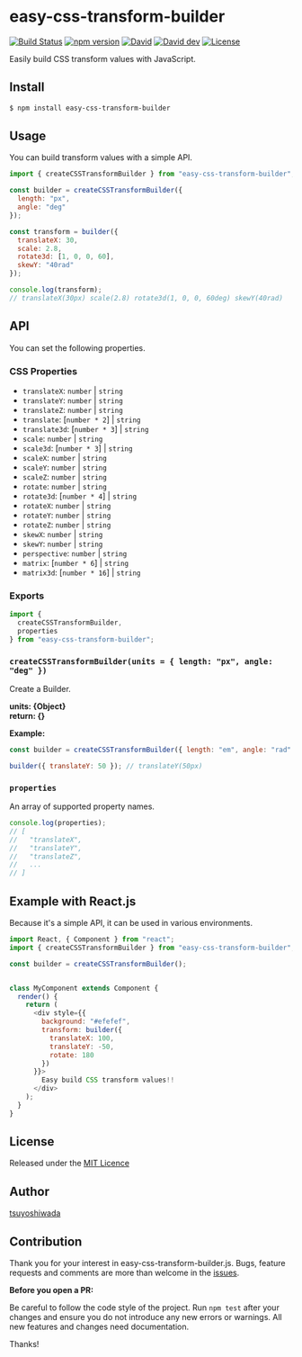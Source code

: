 easy-css-transform-builder
==========================

[![Build Status](http://img.shields.io/travis/tsuyoshiwada/easy-css-transform-builder.svg?style=flat-square)](https://travis-ci.org/tsuyoshiwada/easy-css-transform-builder)
[![npm version](https://img.shields.io/npm/v/easy-css-transform-builder.svg?style=flat-square)](http://badge.fury.io/js/easy-css-transform-builder)
[![David](https://img.shields.io/david/tsuyoshiwada/easy-css-transform-builder.svg?style=flat-square)](https://david-dm.org/tsuyoshiwada/easy-css-transform-builder)
[![David dev](https://img.shields.io/david/dev/tsuyoshiwada/easy-css-transform-builder.svg?style=flat-square)](https://david-dm.org/tsuyoshiwada/easy-css-transform-builder/#info=devDependencies&view=table)
[![License](https://img.shields.io/badge/license-MIT-blue.svg?style=flat-square)](https://raw.githubusercontent.com/tsuyoshiwada/easy-css-transform-builder/master/LICENSE)


Easily build CSS transform values with JavaScript.


## Install

```bash
$ npm install easy-css-transform-builder
```


## Usage

You can build transform values with a simple API.

```javascript
import { createCSSTransformBuilder } from "easy-css-transform-builder";

const builder = createCSSTransformBuilder({
  length: "px",
  angle: "deg"
});

const transform = builder({
  translateX: 30,
  scale: 2.8,
  rotate3d: [1, 0, 0, 60],
  skewY: "40rad"
});

console.log(transform);
// translateX(30px) scale(2.8) rotate3d(1, 0, 0, 60deg) skewY(40rad)
```



## API

You can set the following properties.


### CSS Properties

* `translateX`: `number` | `string`
* `translateY`: `number` | `string`
* `translateZ`: `number` | `string`
* `translate`: [`number * 2`] | `string`
* `translate3d`: [`number * 3`] | `string`
* `scale`: `number` | `string`
* `scale3d`: [`number * 3`] | `string`
* `scaleX`: `number` | `string`
* `scaleY`: `number` | `string`
* `scaleZ`: `number` | `string`
* `rotate`: `number` | `string`
* `rotate3d`: [`number * 4`] | `string`
* `rotateX`: `number` | `string`
* `rotateY`: `number` | `string`
* `rotateZ`: `number` | `string`
* `skewX`: `number` | `string`
* `skewY`: `number` | `string`
* `perspective`: `number` | `string`
* `matrix`: [`number * 6`] | `string`
* `matrix3d`: [`number * 16`] | `string`


### Exports

```javascript
import {
  createCSSTransformBuilder,
  properties
} from "easy-css-transform-builder";
```


### `createCSSTransformBuilder(units = { length: "px", angle: "deg" })`

Create a Builder.

**units: {Object}**  
**return: {}**

**Example:**

```javascript
const builder = createCSSTransformBuilder({ length: "em", angle: "rad" })

builder({ translateY: 50 }); // translateY(50px)
```


### `properties`

An array of supported property names.

```javascript
console.log(properties);
// [
//   "translateX",
//   "translateY",
//   "translateZ",
//   ...
// ]
```



## Example with React.js

Because it's a simple API, it can be used in various environments.

```javascript
import React, { Component } from "react";
import { createCSSTransformBuilder } from "easy-css-transform-builder";

const builder = createCSSTransformBuilder();


class MyComponent extends Component {
  render() {
    return (
      <div style={{
        background: "#efefef",
        transform: builder({
          translateX: 100,
          translateY: -50,
          rotate: 180
        })
      }}>
        Easy build CSS transform values!!
      </div>
    );
  }
}
```



## License

Released under the [MIT Licence](https://raw.githubusercontent.com/tsuyoshiwada/easy-css-transform-builder/master/LICENSE)




## Author

[tsuyoshiwada](https://github.com/tsuyoshiwada)



## Contribution

Thank you for your interest in easy-css-transform-builder.js.
Bugs, feature requests and comments are more than welcome in the [issues](https://github.com/tsuyoshiwada/easy-css-transform-builder/issues).

**Before you open a PR:**

Be careful to follow the code style of the project. Run `npm test` after your changes and ensure you do not introduce any new errors or warnings.
All new features and changes need documentation.

Thanks!
